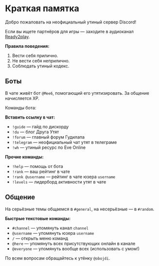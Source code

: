 # Краткая памятка

Добро пожаловать на неофициальный утиный сервер Discord!

Если вы ищете партнёров для игры — заходите в аудиоканал <span style="text-decoration:underline">Ready2play</span>.

**Правила поведения:**

1. Вести себя прилично.
2. Не вести себя неприлично.
3. Соблюдать утиный кодекс.

## Боты

В чате живёт бот `@Mee6`, помогающий его утятизировать. За общение начисляется XP. 

Команды бота:

**Вставить ссылку в чат:**

* `!guide` — гайд по дискорду
* `!du` — блог Друга Утят
* `!forum` — главный форум Гудилапа
* `!telegram` — неофициальный чат утят в телеграме
* `!wh` — утиный ресурс по Eve Online

**Прочие команды:**

* `!help` — помощь от бота
* `!rank` — ваш рейтинг в чате
* `!rank @username` — рейтинг в чате юзера `username`
* `!levels` — лидерборд активности утят в чате

## Общение

На серьёзные темы общаемся в `#general`, на несерьёзные — в `#random`.

**Быстрые текстовые команды:**

* `#channel` — упомянуть канал `channel`
* `@username` — упомянуть юзера `username`
* `/` — открыть меню команд
* `@here` — упомянуть всех присутствующих онлайн в канале
* `@everyone` — упомянуть вообще всех (использовать с умом!)

По всем вопросам обращайтесь к утёнку `@obojdi`.
